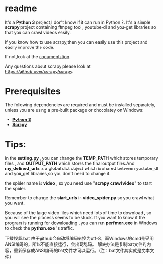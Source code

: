 readme
=======
It's a **Python 3** project,I don't know if it can run in Python 2.
It's a simple **scrapy** project containing ffmpeg tool , youtube-dl  and you-get libraries so that you can crawl videos easily.

If you know how to use scrapy,then you can easily use this project and easily improve the code.

If not,look at the [documentation](https://doc.scrapy.org/).
    
Any questions about scrapy please look at https://github.com/scrapy/scrapy.

Prerequisites
======
The following dependencies are required and must be installed separately, unless you are using a pre-built package or chocolatey on Windows:

* **[Python 3](https://www.python.org/downloads/)**
* **[Scrapy](https://github.com/scrapy/scrapy)**

Tips:
======

in the **setting.py**  , you can change the **TEMP_PATH** which stores temporary files , and **OUTPUT_PATH**  which stores  the final output files.And **my_defined_urls** is a global dict object which is shared between youtube_dl and you_get libraries,so you don't need to change it.

the spider name is **video** , so you need use "**scrapy crawl video**" to start the spider.

Remember to change the **start_urls** in **video_spider.py** so you crawl what you want.
                                                  
Because of the large video files which need lots of time to download , so you will see the process seems to be stuck. If you want to know if the program is running for downloading , you can run **perfmon.exe** in Windows to check the **python.exe** 's traffic.

下载视频.bat 由于github会自动将编码转换为utf-8，而Windows的cmd是采用ANSI编码的，所以不能直接运行，会出现乱码。
解决办法是复制bat文件的内容，重新保存成ANSI编码的bat文件才可以运行。（注：bat文件其实就是文本文件）
